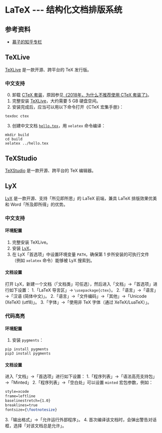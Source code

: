 # LaTeX --- 结构化文档排版系统

## 参考资料
- [慕子的知乎专栏](https://zhuanlan.zhihu.com/typography-and-latex)

## TeXLive
[TeXLive](https://tug.org/texlive/) 是一款开源、跨平台的 TeX 发行版。

### 中文支持
0. 卸载 [CTeX 套装](http://ctex.org)，原因参见[《2018年，为什么不推荐使用 CTeX 套装了》](https://zhuanlan.zhihu.com/p/45174503)。
1. 完整安装 [TeXLive](https://tug.org/texlive/)，大约需要 5 GB 硬盘空间。
2. 安装完成后，应当可以用以下命令打开《CTeX 宏集手册》：
```shell
texdoc ctex
```
3. 创建中文文档 [`hello.tex`](./hello.tex)，用 `xelatex` 命令编译：
```shell
mkdir build
cd build
xelatex ../hello.tex
```

## TeXStudio
[TeXStudio](https://texstudio.org/) 是一款开源、跨平台的 TeX 编辑器。

## LyX
[LyX](https://lyx.org) 是一款开源、支持「所见即所思」的 LaTeX 前端，兼具 LaTeX 排版效果优美和 Word「所及即所得」的优势。

### 中文支持
#### 环境配置
1. 完整安装 TeXLive。
2. 安装 [LyX](https://www.lyx.org/Download)。
3. 在 LyX「首选项」中设置环境变量 `PATH`，确保第 1 步所安装的可执行文件（例如 `xelatex` 命令）能够被 LyX 搜索到。

#### 文档设置
打开 LyX，新建一个文档（「文档类」可任选），然后进入「文档」→「首选项」进行如下设置：
1.「LaTeX 导言区」→ `\usepackage{ctex}`。
2.「语言」→「语言」→「汉语 (简体中文)」。
2.「语言」→「文件编码」→「其他」→「Unicode (XeTeX) (utf8)」。
3.「字体」→「使用非 TeX 字体（通过 XeTeX/LuaTeX）」。

### 代码高亮

#### 环境配置
1. 安装 `pygments`：
```shell
pip install pygments
pip3 install pygments
```

#### 文档设置
进入「文档」→「首选项」进行如下设置：
1.「程序列表」→「语法高亮支持包」→「Minted」
2.「程序列表」→「空白处」可以设置 `minted` 宏包参数，例如：
```latex
style=xcode
frame=leftline
baselinestretch={1.0}
breaklines=true
fontsize={\footnotesize}
```
3.「输出格式」→「允许运行外部程序」。
4. 首次编译该文档时，会弹出警告对话框，选择「对该文档总是允许」。
